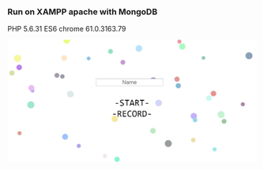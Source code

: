 ### Run on XAMPP apache with MongoDB

PHP 5.6.31
ES6
chrome 61.0.3163.79

![index.JPG](img/index.JPG)